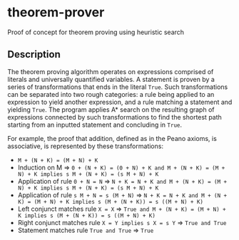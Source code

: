 # theorem-prover
Proof of concept for theorem proving using heuristic search

## Description

The theorem proving algorithm operates on expressions comprised of literals and universally quantified variables.
A statement is proven by a series of transformations that ends in the literal `True`. Such transformations can be separated into two rough categories: a rule being applied to an expression to yield another expression, and a rule matching a statement and yielding `True`. The program applies A* search on the resulting graph of expressions connected by such transformations to find the shortest path starting from an inputted statement and concluding in `True`. 

For example, the proof that addition, defined as in the Peano axioms, is associative, is represented by these transformations:
- `M + (N + K) = (M + N) + K`
- Induction on M => `0 + (N + K) = (0 + N) + K and M + (N + K) = (M + N) + K implies s M + (N + K) = (s M + N) + K`
- Application of rule `0 + N = N` => `N + K = N + K and M + (N + K) = (M + N) + K implies s M + (N + K) = (s M + N) + K`
- Application of rule `s M + N = s (M + N)` => `N + K = N + K and M + (N + K) = (M + N) + K implies s (M + (N + K)) = s ((M + N) + K)`
- Left conjunct matches rule `X = X` => `True and M + (N + K) = (M + N) + K implies s (M + (N + K)) = s ((M + N) + K)`
- Right conjunct matches rule `X = Y implies s X = s Y` => `True and True`
- Statement matches rule `True and True` => `True`
